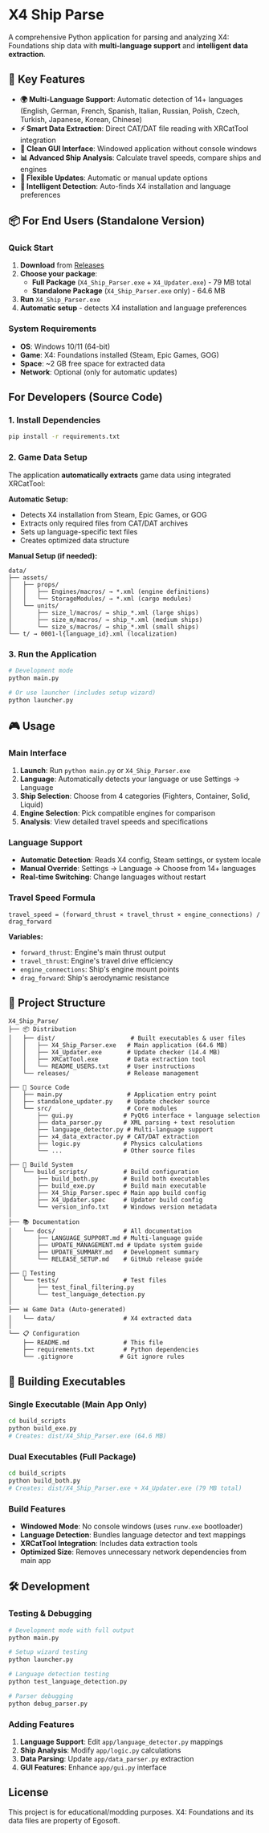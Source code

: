 # X4 Ship Parse

A comprehensive Python application for parsing and analyzing X4: Foundations ship data with **multi-language support** and **intelligent data extraction**.

## 🌟 Key Features

- **🌍 Multi-Language Support**: Automatic detection of 14+ languages (English, German, French, Spanish, Italian, Russian, Polish, Czech, Turkish, Japanese, Korean, Chinese)
- **⚡ Smart Data Extraction**: Direct CAT/DAT file reading with XRCatTool integration
- **🎨 Clean GUI Interface**: Windowed application without console windows
- **📊 Advanced Ship Analysis**: Calculate travel speeds, compare ships and engines
- **🔄 Flexible Updates**: Automatic or manual update options
- **🎯 Intelligent Detection**: Auto-finds X4 installation and language preferences

## 📦 For End Users (Standalone Version)

### Quick Start
1. **Download** from [Releases](https://github.com/jongreg288/X4_Ship_Parse/releases)
2. **Choose your package**:
   - **Full Package** (`X4_Ship_Parser.exe` + `X4_Updater.exe`) - 79 MB total
   - **Standalone Package** (`X4_Ship_Parser.exe` only) - 64.6 MB
3. **Run** `X4_Ship_Parser.exe`
4. **Automatic setup** - detects X4 installation and language preferences

### System Requirements
- **OS**: Windows 10/11 (64-bit)
- **Game**: X4: Foundations installed (Steam, Epic Games, GOG)
- **Space**: ~2 GB free space for extracted data
- **Network**: Optional (only for automatic updates)

## For Developers (Source Code)

### 1. Install Dependencies

```bash
pip install -r requirements.txt
```

### 2. Game Data Setup

The application **automatically extracts** game data using integrated XRCatTool:

**Automatic Setup:**
- Detects X4 installation from Steam, Epic Games, or GOG
- Extracts only required files from CAT/DAT archives
- Sets up language-specific text files
- Creates optimized data structure

**Manual Setup (if needed):**
```
data/
├── assets/
│   ├── props/
│   │   ├── Engines/macros/ → *.xml (engine definitions)
│   │   └── StorageModules/ → *.xml (cargo modules)
│   └── units/
│       ├── size_l/macros/ → ship_*.xml (large ships)
│       ├── size_m/macros/ → ship_*.xml (medium ships)
│       └── size_s/macros/ → ship_*.xml (small ships)
└── t/ → 0001-l{language_id}.xml (localization)
```

### 3. Run the Application

```bash
# Development mode
python main.py

# Or use launcher (includes setup wizard)
python launcher.py
```

## 🎮 Usage

### Main Interface
1. **Launch**: Run `python main.py` or `X4_Ship_Parser.exe`
2. **Language**: Automatically detects your language or use Settings → Language
3. **Ship Selection**: Choose from 4 categories (Fighters, Container, Solid, Liquid)
4. **Engine Selection**: Pick compatible engines for comparison
5. **Analysis**: View detailed travel speeds and specifications

### Language Support
- **Automatic Detection**: Reads X4 config, Steam settings, or system locale
- **Manual Override**: Settings → Language → Choose from 14+ languages
- **Real-time Switching**: Change languages without restart

### Travel Speed Formula
```
travel_speed = (forward_thrust × travel_thrust × engine_connections) / drag_forward
```

**Variables:**
- `forward_thrust`: Engine's main thrust output
- `travel_thrust`: Engine's travel drive efficiency  
- `engine_connections`: Ship's engine mount points
- `drag_forward`: Ship's aerodynamic resistance

## 📁 Project Structure

```
X4_Ship_Parse/
├── 📦 Distribution
│   ├── dist/                     # Built executables & user files
│   │   ├── X4_Ship_Parser.exe   # Main application (64.6 MB)
│   │   ├── X4_Updater.exe       # Update checker (14.4 MB)
│   │   ├── XRCatTool.exe        # Data extraction tool
│   │   └── README_USERS.txt     # User instructions
│   └── releases/                # Release management
│
├── 🧩 Source Code  
│   ├── main.py                  # Application entry point
│   ├── standalone_updater.py    # Update checker source
│   └── src/                     # Core modules
│       ├── gui.py              # PyQt6 interface + language selection
│       ├── data_parser.py      # XML parsing + text resolution
│       ├── language_detector.py # Multi-language support
│       ├── x4_data_extractor.py # CAT/DAT extraction
│       ├── logic.py            # Physics calculations
│       └── ...                 # Other source files
│
├── 🔧 Build System
│   └── build_scripts/          # Build configuration
│       ├── build_both.py       # Build both executables  
│       ├── build_exe.py        # Build main executable
│       ├── X4_Ship_Parser.spec # Main app build config
│       ├── X4_Updater.spec     # Updater build config
│       └── version_info.txt    # Windows version metadata
│
├── 📚 Documentation
│   └── docs/                   # All documentation
│       ├── LANGUAGE_SUPPORT.md # Multi-language guide
│       ├── UPDATE_MANAGEMENT.md # Update system guide
│       ├── UPDATE_SUMMARY.md   # Development summary
│       └── RELEASE_SETUP.md    # GitHub release guide
│
├── 🧪 Testing
│   └── tests/                  # Test files
│       ├── test_final_filtering.py
│       └── test_language_detection.py
│
├── 📊 Game Data (Auto-generated)
│   └── data/                   # X4 extracted data
│
└── 📋 Configuration
    ├── README.md               # This file
    ├── requirements.txt        # Python dependencies
    └── .gitignore             # Git ignore rules
```

## 🔨 Building Executables

### Single Executable (Main App Only)
```bash
cd build_scripts
python build_exe.py
# Creates: dist/X4_Ship_Parser.exe (64.6 MB)
```

### Dual Executables (Full Package)
```bash
cd build_scripts
python build_both.py  
# Creates: dist/X4_Ship_Parser.exe + X4_Updater.exe (79 MB total)
```

### Build Features
- **Windowed Mode**: No console windows (uses `runw.exe` bootloader)
- **Language Detection**: Bundles language detector and text mappings
- **XRCatTool Integration**: Includes data extraction tools
- **Optimized Size**: Removes unnecessary network dependencies from main app

## 🛠️ Development

### Testing & Debugging
```bash
# Development mode with full output
python main.py

# Setup wizard testing
python launcher.py

# Language detection testing  
python test_language_detection.py

# Parser debugging
python debug_parser.py
```

### Adding Features
1. **Language Support**: Edit `app/language_detector.py` mappings
2. **Ship Analysis**: Modify `app/logic.py` calculations  
3. **Data Parsing**: Update `app/data_parser.py` extraction
4. **GUI Features**: Enhance `app/gui.py` interface

## License

This project is for educational/modding purposes. X4: Foundations and its data files are property of Egosoft.